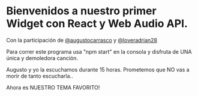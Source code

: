 # Bienvenidos a nuestro primer Widget con React y Web Audio API. 

Con la participación de   [@augustocarrasco](https://www.github.com/augustocarrasco) y  [@loveradrian28](https://www.github.com/loveradrian28)


Para correr este programa usa "npm start" en la consola y disfruta de UNA única y demoledora canción.


Augusto y yo la escuchamos durante 15 horas. Prometemos que NO vas a morir de tanto escucharla..


Ahora es NUESTRO TEMA FAVORITO! 